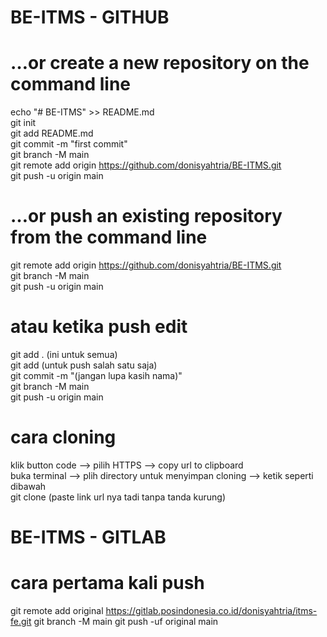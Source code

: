 # BE-ITMS - GITHUB

# …or create a new repository on the command line <br>
echo "# BE-ITMS" >> README.md <br>
git init <br>
git add README.md <br>
git commit -m "first commit" <br>
git branch -M main <br>
git remote add origin https://github.com/donisyahtria/BE-ITMS.git <br>
git push -u origin main <br>

# …or push an existing repository from the command line <br>
git remote add origin https://github.com/donisyahtria/BE-ITMS.git <br>
git branch -M main <br>
git push -u origin main <br>

# atau ketika push edit <br>
git add . (ini untuk semua) <br>
git add <namafile> (untuk push salah satu saja) <br>
git commit -m "(jangan lupa kasih nama)" <br>
git branch -M main <br>
git push -u origin main <br>

# cara cloning <br>
klik button code --> pilih HTTPS --> copy url to clipboard <br>
buka terminal --> plih directory untuk menyimpan cloning --> ketik seperti dibawah<br>
git clone (paste link url nya tadi tanpa tanda kurung)

# BE-ITMS - GITLAB

# cara pertama kali push <br>
git remote add original https://gitlab.posindonesia.co.id/donisyahtria/itms-fe.git
git branch -M main
git push -uf original main